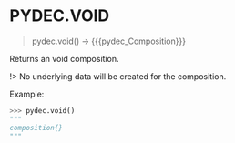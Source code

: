 # PYDEC.VOID
> pydec.void() →  {{{pydec_Composition}}}

Returns an void composition.

!> No underlying data will be created for the composition.

Example:
```python
>>> pydec.void()
"""
composition{}
"""
```
